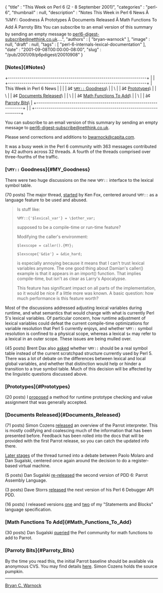 {
   "title" : "This Week on Perl 6 (2 - 8 September 2001)",
   "categories" : "perl-6",
   "thumbnail" : null,
   "description" : "Notes This Week in Perl 6 News Â %MY:: Goodness Â Prototypes Â Documents Released Â Math Functions To Add Â Parroty Bits You can subscribe to an email version of this summary by sending an empty message to perl6-digest-subscribe@netthink.co.uk....",
   "authors" : [
      "bryan-warnock"
   ],
   "image" : null,
   "draft" : null,
   "tags" : [
      "perl-6-internals-lexical-documentation"
   ],
   "date" : "2001-09-08T00:00:00-08:00",
   "slug" : "/pub/2001/09/p6pdigest/20010908"
}





### [Notes]{#Notes}

+-----------------------------------------------------------------------+
|                                                                       |
+-----------------------------------------------------------------------+
| This Week in Perl 6 News                                              |
|                                                                       |
| â¢ [`%MY::` Goodness](#MY_Goodness)\                                   |
| \                                                                     |
| â¢ [Prototypes](#Prototypes)\                                          |
| \                                                                     |
| â¢ [Documents Released](#Documents_Released)\                          |
| \                                                                     |
| â¢ [Math Functions To Add](#Math_Functions_To_Add)\                    |
| \                                                                     |
| â¢ [Parroty Bits](#Parroty_Bits)\                                      |
+-----------------------------------------------------------------------+
|                                                                       |
+-----------------------------------------------------------------------+

You can subscribe to an email version of this summary by sending an
empty message to <perl6-digest-subscribe@netthink.co.uk>.

Please send corrections and additions to <bwarnock@capita.com>.

It was a busy week in the Perl 6 community with 363 messages contributed
by 42 authors across 32 threads. A fourth of the threads comprised over
three-fourths of the traffic.

### [`%MY::` Goodness]{#MY_Goodness}

There were two huge discussions on the new `%MY::` interface to the
lexical symbol table.

(70 posts) The major thread,
[started](http://archive.develooper.com/perl6-language@perl.org/msg08203.html)
by Ken Fox, centered around `%MY::` as a language feature to be used and
abused.

> Is stuff like:
>
> `%MY::{'$lexical_var'} = \$other_var;`
>
> supposed to be a compile-time or run-time feature?
>
> Modifying the caller's environment:
>
> `$lexscope = caller().{MY};`
>
> `$lexscope{'&die'} = &die_hard;`
>
> is especially annoying because it means that I can't trust lexical
> variables anymore. The one good thing about Damian's caller() example
> is that it appears in an import() function. That implies compile-time,
> but isn't as clear as Larry's Apocalypse.
>
> This feature has significant impact on all parts of the
> implementation, so it would be nice if a little more was known. A
> basic question: how much performance is this feature worth?

Most of the discussions addressed adjusting lexical variables during
runtime, and what semantics that would change with what is currently
Perl 5's lexical variables. Of particular concern, how runtime
adjustment of lexical variables could defeat the current compile-time
optimizations for variable resolution that Perl 5 currently enjoys, and
whether `%MY::` symbol resolution is confined to a physical scope,
whereas a lexical `$x` may refer to a lexical in an outer scope. These
issues are being mulled over.

(45 posts) Brent Dax also
[asked](http://archive.develooper.com/perl6-internals@perl.org/msg03501.html)
whether `%MY::` should be a real symbol table instead of the current
scratchpad structure currently used by Perl 5. There was a lot of debate
on the differences between lexical and local global variables, and
whether that distinction would help or hinder a transition to a true
symbol table. Much of this decision will be affected by the linguistic
questions discussed above.

### [Prototypes]{#Prototypes}

(20 posts) I
[proposed](http://archive.develooper.com/perl6-language@perl.org/msg08188.html)
a method for runtime prototype checking and value assignment that was
generally accepted.

### [Documents Released]{#Documents_Released}

(71 posts) Simon Cozens
[released](http://archive.develooper.com/perl6-internals@perl.org/msg03519.html)
an overview of the Parrot interpreter. This is mostly codifying and
coalescing much of the information that has been presented before.
Feedback has been rolled into the docs that will be provided with the
first Parrot release, so you can catch the updated info there.

[Later
stages](http://archive.develooper.com/perl6-internals@perl.org/msg03574.html)
of the thread turned into a debate between Paolo Molaro and Dan
Sugalski, centered once again around the decision to do a register-based
virtual machine.

(5 posts) Dan Sugalski
[re-released](http://archive.develooper.com/perl6-internals@perl.org/msg03666.html)
the second version of PDD 6: Parrot Assembly Language.

(3 posts) Dave Storrs
[released](http://archive.develooper.com/perl6-language@perl.org/msg08250.html)
the next version of his Perl 6 Debugger API PDD.

(16 posts) I released versions
[one](http://archive.develooper.com/perl6-language@perl.org/msg08165.html)
and
[two](http://archive.develooper.com/perl6-language@perl.org/msg08269.html)
of my "Statements and Blocks" language specification.

### [Math Functions To Add]{#Math_Functions_To_Add}

(30 posts) Dan Sugalski
[queried](http://archive.develooper.com/perl6-internals@perl.org/msg03681.html)
the Perl community for math functions to add to Parrot.

### [Parroty Bits]{#Parroty_Bits}

By the time you read this, the initial Parrot baseline should be
available via anonymous CVS. You may find details
[here](http://dev.perl.org/cvs). Simon Cozens holds the source pumpkin.

------------------------------------------------------------------------

[Bryan C. Warnock](mailto:bwarnock@capita.com)


